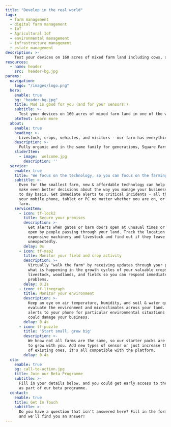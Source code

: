 ```yaml
---
title: "Develop in the real world"
tags:
  - farm management
  - digital farm management
  - IoT
  - Agricultural IoT
  - environmental management
  - infrastructure management
  - estate management
description: >-
    Test your devices on 160 acres of mixed farm land including cows, sheep, pigs, fruit, vegetables, and a shop.
resources:
  - name: header
    src:  header-bg.jpg
params:
  navigation:
    logo: "/images/logo.png"
  hero:
    enable: true
    bg: "header-bg.jpg"
    title: Mud is good for you (and for your sensors!)
    subtitle: >-
      Test your devices on 160 acres of mixed farm land in one of the wettest parts of the UK.
    btnText: Learn more
  about:
    enable: true
    heading: >-
      Livestock, crops, vehicles, and visitors - our farm has everything you need for full supply-chain testing.
    description: >-
      Fully organic and in the same family for generations, Square Farm has cattle, pigs, sheep, chickens, geese, fruit, vegetables, tractors, and an on-site shop with regular foot-fall and industrial fridges and freezers.
    sliderItem:
      - image:  welcome.jpg
        description: ''
  service:
    enable: true
    title: 'We focus on the technology, so you can focus on the farming'
    subtitle: >-
      Even for the smallest farm, new & affordable technology can help you can
      make even better decisions about the way you manage your business on a day
      to day basis. Get immediate alerts to critical incidents - all through
      your mobile phone, tablet or PC no matter whether you are on, or off, your
      farm.
    serviceItem:
      - icon: tf-lock2
        title: Secure your premises
        description: >-
          Get alerts when gates or barn doors open at unusual times or are left
          open by people passing through your land. Track the location of
          expensive machinery and livestock and find out if they leave your land
          unexpectedly.
        delay: 0s
      - icon: tf-map2
        title: Monitor your field and crop activity
        description: >-
          Virtually "walk the farm" by receiving updates through your phone on
          what is happening in the growth cycles of your valuable crops,
          livestock, woodlands, and fields so you can respond immediately to
          problems.
        delay: 0.2s
      - icon: tf-linegraph
        title: Monitor your environment
        description: >-
          Keep an eye on air temperature, humidity, and soil & water quality to
          evaluate the environment and microclimates across your land. Get
          alerts to your phone for particular environmental situations that
          could damage your business.
        delay: 0.4s
      - icon: tf-puzzle
        title: 'Start small, grow big'
        description: >-
          We know not all farms are the same, so our starter packs are designed
          to grow with you. Add new types of sensor or just increase the number
          of existing ones, it's all compatible with the platform.
        delay: 0.4s
  cta:
    enable: true
    bg: call-to-action.jpg
    title: Join our Beta Programme
    subtitle: >-
      Fill in your details below, and you could get early access to the platform
      as part of our beta programme.
  contact:
    enable: true
    title: Get In Touch
    subtitle: >-
      Do you have a question that isn't answered here? Fill in the form below
      and we'll find you an answer!
---
```

